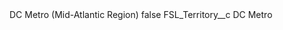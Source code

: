 <?xml version="1.0" encoding="UTF-8"?>
<CustomMetadata xmlns="http://soap.sforce.com/2006/04/metadata" xmlns:xsi="http://www.w3.org/2001/XMLSchema-instance" xmlns:xsd="http://www.w3.org/2001/XMLSchema">
    <label>DC Metro (Mid-Atlantic Region)</label>
    <protected>false</protected>
    <values>
        <field>FSL_Territory__c</field>
        <value xsi:type="xsd:string">DC Metro</value>
    </values>
</CustomMetadata>
